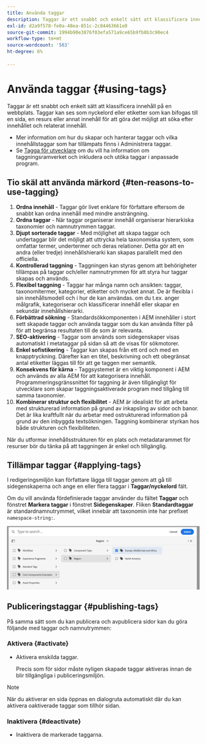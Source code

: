 ```yaml
---
title: Använda taggar
description: Taggar är ett snabbt och enkelt sätt att klassificera innehåll på en webbplats
exl-id: d2a9f578-fe0a-48ea-851c-2c84463661e0
source-git-commit: 1994b90e3876f03efa571a9ce65b9fb8b3c90ec4
workflow-type: tm+mt
source-wordcount: '563'
ht-degree: 6%

---
```


# Använda taggar {#using-tags}

Taggar är ett snabbt och enkelt sätt att klassificera innehåll på en webbplats. Taggar kan ses som nyckelord eller etiketter som kan bifogas till en sida, en resurs eller annat innehåll för att göra det möjligt att söka efter innehållet och relaterat innehåll.

* Mer information om hur du skapar och hanterar taggar och vilka innehållstaggar som har tillämpats finns i Administrera taggar. <!-- See [Administering Tags](/help/sites-administering/tags.md) for information about creating and managing tags, and to which content tags have been applied.-->
* Se [Tagga för utvecklare](/help/implementing/developing/introduction/tagging-framework.md) om du vill ha information om taggningsramverket och inkludera och utöka taggar i anpassade program.

## Tio skäl att använda märkord {#ten-reasons-to-use-tagging}

1. **Ordna innehåll** - Taggar gör livet enklare för författare eftersom de snabbt kan ordna innehåll med mindre ansträngning.
1. **Ordna taggar** - När taggar organiserar innehåll organiserar hierarkiska taxonomier och namnutrymmen taggar.
1. **Djupt sorterade taggar** - Med möjlighet att skapa taggar och undertaggar blir det möjligt att uttrycka hela taxonomiska system, som omfattar termer, undertermer och deras relationer. Detta gör att en andra (eller tredje) innehållshierarki kan skapas parallellt med den officiella.
1. **Kontrollerad taggning** - Taggningen kan styras genom att behörigheter tillämpas på taggar och/eller namnutrymmen för att styra hur taggar skapas och används.
1. **Flexibel taggning** - Taggar har många namn och ansikten: taggar, taxonomitermer, kategorier, etiketter och mycket annat. De är flexibla i sin innehållsmodell och i hur de kan användas. om du t.ex. anger målgrafik, kategoriserar och klassificerar innehåll eller skapar en sekundär innehållshierarki.
1. **Förbättrad sökning** - Standardsökkomponenten i AEM innehåller i stort sett skapade taggar och använda taggar som du kan använda filter på för att begränsa resultaten till de som är relevanta.
1. **SEO-aktivering** - Taggar som används som sidegenskaper visas automatiskt i metataggar på sidan så att de visas för sökmotorer.
1. **Enkel sofistikering** - Taggar kan skapas från ett ord och med en knapptryckning. Därefter kan en titel, beskrivning och ett obegränsat antal etiketter läggas till för att ge taggen mer semantik.
1. **Konsekvens för kärna** - Taggsystemet är en viktig komponent i AEM och används av alla AEM för att kategorisera innehåll. Programmeringsgränssnittet för taggning är även tillgängligt för utvecklare som skapar taggningsaktiverade program med tillgång till samma taxonomier.
1. **Kombinerar struktur och flexibilitet** - AEM är idealiskt för att arbeta med strukturerad information på grund av inkapsling av sidor och banor. Det är lika kraftfullt när du arbetar med ostrukturerad information på grund av den inbyggda textsökningen. Taggning kombinerar styrkan hos både strukturen och flexibiliteten.

När du utformar innehållsstrukturen för en plats och metadatarammet för resurser bör du tänka på att taggningen är enkel och tillgänglig.

## Tillämpar taggar {#applying-tags}

I redigeringsmiljön kan författare lägga till taggar genom att gå till sidegenskaperna och ange en eller flera taggar i **Taggar/nyckelord** fält.

Om du vill använda fördefinierade taggar använder du fältet **Taggar** och fönstret **Markera taggar** i fönstret **Sidegenskaper**. Fliken **Standardtaggar** är standardnamnutrymmet, vilket innebär att taxonomin inte har prefixet `namespace-string:`. <!-- To apply [pre-defined tags](/help/sites-administering/tags.md), in the **Page Properties** window use the **Tags** field and the **Select Tags** window.-->

![Markera flera taggar](/help/sites-cloud/authoring/assets/tags-select.png)

## Publiceringstaggar {#publishing-tags}

På samma sätt som du kan publicera och avpublicera sidor kan du göra följande med taggar och namnutrymmen:

### Aktivera {#activate}

* Aktivera enskilda taggar.

  Precis som för sidor måste nyligen skapade taggar aktiveras innan de blir tillgängliga i publiceringsmiljön.

>[!NOTE]
>
>När du aktiverar en sida öppnas en dialogruta automatiskt där du kan aktivera oaktiverade taggar som tillhör sidan.

### Inaktivera {#deactivate}

* Inaktivera de markerade taggarna.
